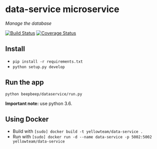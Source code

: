 # data-service microservice
_Manage the database_

[![Build Status](https://travis-ci.org/ASEYellowTeam/data-service.svg?branch=master)](https://travis-ci.org/ASEYellowTeam/data-service)
[![Coverage Status](https://coveralls.io/repos/github/ASEYellowTeam/data-service/badge.svg?branch=master)](https://coveralls.io/github/ASEYellowTeam/data-service?branch=master)


## Install
- `pip install -r requirements.txt`
- `python setup.py develop`


## Run the app
`python beepbeep/dataservice/run.py`

**Important note:** use python 3.6.


## Using Docker
- Build with `[sudo] docker build -t yellowteam/data-service .`
- Run with `[sudo] docker run -d --name data-service -p 5002:5002 yellowteam/data-service`
